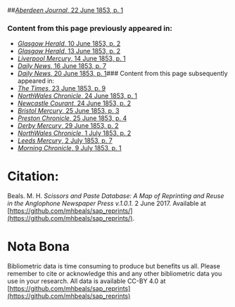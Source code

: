 ##[*Aberdeen Journal*, 22 June 1853, p. 1](https://mhbeals.github.io/sap_html/Aberdeen-Journal/Aberdeen-Journal-22-June-1853-p-1)

### Content from this page previously appeared in:
+ [*Glasgow Herald*, 10 June 1853, p. 2](https://mhbeals.github.io/sap_html/Glasgow-Herald/Glasgow-Herald-10-June-1853-p-2)
+ [*Glasgow Herald*, 13 June 1853, p. 2](https://mhbeals.github.io/sap_html/Glasgow-Herald/Glasgow-Herald-13-June-1853-p-2)
+ [*Liverpool Mercury*, 14 June 1853, p. 1](https://mhbeals.github.io/sap_html/Liverpool-Mercury/Liverpool-Mercury-14-June-1853-p-1)
+ [*Daily News*, 16 June 1853, p. 7](https://mhbeals.github.io/sap_html/Daily-News/Daily-News-16-June-1853-p-7)
+ [*Daily News*, 20 June 1853, p. 1](https://mhbeals.github.io/sap_html/Daily-News/Daily-News-20-June-1853-p-1)### Content from this page subsequently appeared in:
+ [*The Times*, 23 June 1853, p. 9](https://mhbeals.github.io/sap_html/The-Times/The-Times-23-June-1853-p-9)
+ [*NorthWales Chronicle*, 24 June 1853, p. 1](https://mhbeals.github.io/sap_html/NorthWales-Chronicle/NorthWales-Chronicle-24-June-1853-p-1)
+ [*Newcastle Courant*, 24 June 1853, p. 2](https://mhbeals.github.io/sap_html/Newcastle-Courant/Newcastle-Courant-24-June-1853-p-2)
+ [*Bristol Mercury*, 25 June 1853, p. 3](https://mhbeals.github.io/sap_html/Bristol-Mercury/Bristol-Mercury-25-June-1853-p-3)
+ [*Preston Chronicle*, 25 June 1853, p. 4](https://mhbeals.github.io/sap_html/Preston-Chronicle/Preston-Chronicle-25-June-1853-p-4)
+ [*Derby Mercury*, 29 June 1853, p. 2](https://mhbeals.github.io/sap_html/Derby-Mercury/Derby-Mercury-29-June-1853-p-2)
+ [*NorthWales Chronicle*, 1 July 1853, p. 2](https://mhbeals.github.io/sap_html/NorthWales-Chronicle/NorthWales-Chronicle-1-July-1853-p-2)
+ [*Leeds Mercury*, 2 July 1853, p. 7](https://mhbeals.github.io/sap_html/Leeds-Mercury/Leeds-Mercury-2-July-1853-p-7)
+ [*Morning Chronicle*, 9 July 1853, p. 1](https://mhbeals.github.io/sap_html/Morning-Chronicle/Morning-Chronicle-9-July-1853-p-1)
                    
# Citation: 

Beals. M. H. *Scissors and Paste Database: A Map of Reprinting and Reuse in the Anglophone Newspaper Press v.1.0.1.* 2 June 2017. Available at [https://github.com/mhbeals/sap_reprints/](https://github.com/mhbeals/sap_reprints/). 
                    
# Nota Bona

Bibliometric data is time consuming to produce but benefits us all. Please remember to cite or acknowledge this and any other bibliometric data you use in your research. All data is available CC-BY 4.0 at [https://github.com/mhbeals/sap_reprints](https://github.com/mhbeals/sap_reprints)